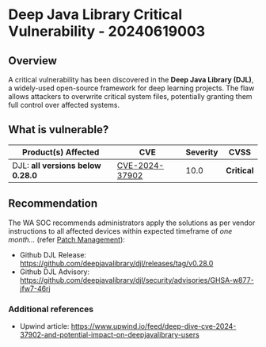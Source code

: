 # Deep Java Library Critical Vulnerability - 20240619003

## Overview

A critical vulnerability has been discovered in the **Deep Java Library (DJL)**, a widely-used open-source framework for deep learning projects. The flaw allows attackers to overwrite critical system files, potentially granting them full control over affected systems.

## What is vulnerable?

| Product(s) Affected                | CVE                                                               | Severity | CVSS         |
| ---------------------------------- | ----------------------------------------------------------------- | -------- | ------------ |
| DJL: **all versions below 0.28.0** | [CVE-2024-37902](https://nvd.nist.gov/vuln/detail/CVE-2024-37902) | 10.0     | **Critical** |

## Recommendation

The WA SOC recommends administrators apply the solutions as per vendor instructions to all affected devices within expected timeframe of *one month...* (refer [Patch Management](../guidelines/patch-management.md)):

- Github DJL Release: <https://github.com/deepjavalibrary/djl/releases/tag/v0.28.0>
- Github DJL Advisory: <https://github.com/deepjavalibrary/djl/security/advisories/GHSA-w877-jfw7-46rj>

### Additional references

- Upwind article: <https://www.upwind.io/feed/deep-dive-cve-2024-37902-and-potential-impact-on-deepjavalibrary-users>
